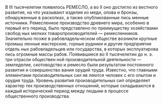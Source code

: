 В III тысячелетии появилось РЕМЕСЛО, а во II оно достигло из вестного развития, на что указывают изделия из меди, олова и бронзы, обнаруженные в раскопках, а также опубликованные пись менные источники. Ремесленное производство древнего мира, особенно в первый его период, было представлено по преимуществу хозяйствами свобод ных мелких товаропроизводителей — ремесленников. Значительно позже в рабовладельческом обществе возникли крупные промыш ленные мастерские, горные рудники и другие предприятия отдель ных рабовладельцев или государства, в которых эксплуатирова лись огромные массы рабов. Появившиеся во II тысячелетии до н. э. три отрасли обществен ной производительной деятельности — земледелие, скотоводство и ремесло были результатом постоянного развития и совершенство вания орудий труда. Известно, что главными элементами производительных сил яв ляются человек с его опытом и орудия труда. Уровень развития производительных сил определяет характер тех производственных отношений, которые складываются в каждый исторический период между людьми в процессе общественного производства.
